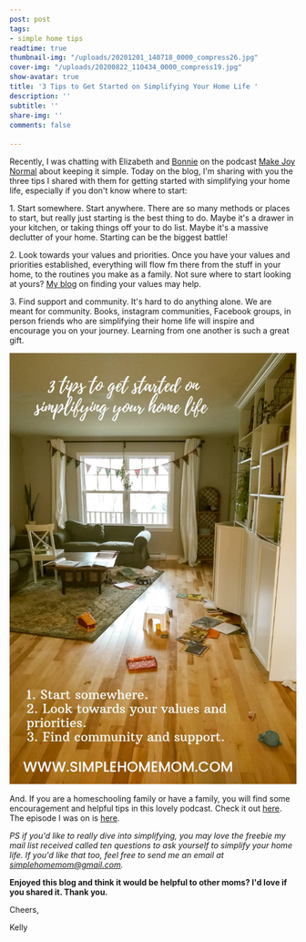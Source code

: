 ```yaml
---
post: post
tags:
- simple home tips
readtime: true
thumbnail-img: "/uploads/20201201_140718_0000_compress26.jpg"
cover-img: "/uploads/20200822_110434_0000_compress19.jpg"
show-avatar: true
title: '3 Tips to Get Started on Simplifying Your Home Life '
description: ''
subtitle: ''
share-img: ''
comments: false

---
```

Recently, I was chatting with Elizabeth and [Bonnie](www.bonnielandry.ca) on the podcast [Make Joy Normal](https://podcasts.apple.com/ca/podcast/keeping-it-simple-an-interview-with-kelly/id1512837291?i=1000500930761) about keeping it simple. Today on the blog, I'm sharing with you the three tips I shared with them for getting started with simplifying your home life, especially if you don't know where to start:

1\. Start somewhere. Start anywhere. There are so many methods or places to start, but really just starting is the best thing to do. Maybe it's a drawer in your kitchen, or taking things off your to do list. Maybe it's a massive declutter of your home. Starting can be the biggest battle!

2\. Look towards your values and priorities. Once you have your values and priorities established, everything will flow fm there from the stuff in your home, to the routines you make as a family. Not sure where to start looking at yours? [My blog](https://www.kellymbriggs.github.io/2020-08-17-flake-it-till-you-make-it-copy/) on finding your values may help.

3\. Find support and community. It's hard to do anything alone. We are meant for community. Books, instagram communities, Facebook groups, in person friends who are simplifying their home life will inspire and encourage you on your journey. Learning from one another is such a great gift.

![Blog tips with my living room in the background. ](/uploads/20201201_140718_0000_compress26.jpg "diningroom ")

And. If you are a homeschooling family or have a family, you will find some encouragement and helpful tips in this lovely podcast. Check it out [here](https://podcasts.apple.com/ca/podcast/make-joy-normal-cozy-homeschooling/id1512837291). The episode I was on is [here](https://podcasts.apple.com/ca/podcast/keeping-it-simple-an-interview-with-kelly/id1512837291?i=1000500930761).

_PS if you'd like to really dive into simplifying, you may love the freebie my mail list received called ten questions to ask yourself to simplify your home life. If you'd like that too, feel free to send me an email at simplehomemom@gmail.com._

**Enjoyed this blog and think it would be helpful to other moms? I'd love if you shared it. Thank you.**

Cheers,

Kelly